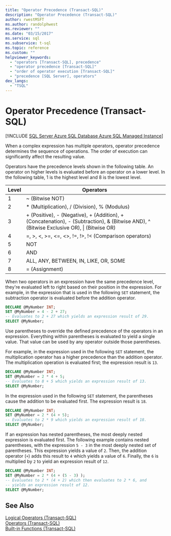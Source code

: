 ```yaml
---
title: "Operator Precedence (Transact-SQL)"
description: "Operator Precedence (Transact-SQL)"
author: rwestMSFT
ms.author: randolphwest
ms.reviewer: ""
ms.date: "03/15/2017"
ms.service: sql
ms.subservice: t-sql
ms.topic: reference
ms.custom: ""
helpviewer_keywords:
  - "operators [Transact-SQL], precedence"
  - "operator precedence [Transact-SQL]"
  - "order of operator execution [Transact-SQL]"
  - "precedence [SQL Server], operators"
dev_langs:
  - "TSQL"
---
```

# Operator Precedence (Transact-SQL)
[!INCLUDE [SQL Server Azure SQL Database Azure SQL Managed Instance](../../includes/applies-to-version/sql-asdb-asdbmi.md)]

  When a complex expression has multiple operators, operator precedence determines the sequence of operations. The order of execution can significantly affect the resulting value.  
  
 Operators have the precedence levels shown in the following table. An operator on higher levels is evaluated before an operator on a lower level. In the following table, 1 is the highest level and 8 is the lowest level.
  
|Level|Operators|  
|-----------|---------------|  
|1|~ (Bitwise NOT)|  
|2|* (Multiplication), / (Division), % (Modulus)|  
|3|+ (Positive), - (Negative), + (Addition), + (Concatenation), - (Subtraction), & (Bitwise AND), ^ (Bitwise Exclusive OR), &#124; (Bitwise OR)|  
|4|=, >, \<, >=, <=, <>, !=, !>, !< (Comparison operators)|  
|5|NOT|  
|6|AND|  
|7|ALL, ANY, BETWEEN, IN, LIKE, OR, SOME|  
|8|= (Assignment)|  
  
 When two operators in an expression have the same precedence level, they're evaluated left to right based on their position in the expression. For example, in the expression that is used in the following `SET` statement, the subtraction operator is evaluated before the addition operator.  
  
```sql  
DECLARE @MyNumber INT;  
SET @MyNumber = 4 - 2 + 27;  
-- Evaluates to 2 + 27 which yields an expression result of 29.  
SELECT @MyNumber;  
```  
  
 Use parentheses to override the defined precedence of the operators in an expression. Everything within parentheses is evaluated to yield a single value. That value can be used by any operator outside those parentheses.  
  
 For example, in the expression used in the following `SET` statement, the multiplication operator has a higher precedence than the addition operator. The multiplication operation is evaluated first; the expression result is `13`.  
  
```sql  
DECLARE @MyNumber INT;  
SET @MyNumber = 2 * 4 + 5;  
-- Evaluates to 8 + 5 which yields an expression result of 13.  
SELECT @MyNumber;  
```  
  
 In the expression used in the following `SET` statement, the parentheses cause the addition to be evaluated first. The expression result is `18`.  
  
```sql  
DECLARE @MyNumber INT;  
SET @MyNumber = 2 * (4 + 5);  
-- Evaluates to 2 * 9 which yields an expression result of 18.  
SELECT @MyNumber;  
```  
  
 If an expression has nested parentheses, the most deeply nested expression is evaluated first. The following example contains nested parentheses, with the expression `5 - 3` in the most deeply nested set of parentheses. This expression yields a value of `2`. Then, the addition operator (`+`) adds this result to `4` which yields a value of `6`. Finally, the `6` is multiplied by `2` to yield an expression result of `12`.  
  
```sql  
DECLARE @MyNumber INT;  
SET @MyNumber = 2 * (4 + (5 - 3) );  
-- Evaluates to 2 * (4 + 2) which then evaluates to 2 * 6, and   
-- yields an expression result of 12.  
SELECT @MyNumber;  
```  
  
## See Also  
 [Logical Operators &#40;Transact-SQL&#41;](../../t-sql/language-elements/logical-operators-transact-sql.md)   
 [Operators &#40;Transact-SQL&#41;](../../t-sql/language-elements/operators-transact-sql.md)   
 [Built-in Functions &#40;Transact-SQL&#41;](~/t-sql/functions/functions.md)  
  
